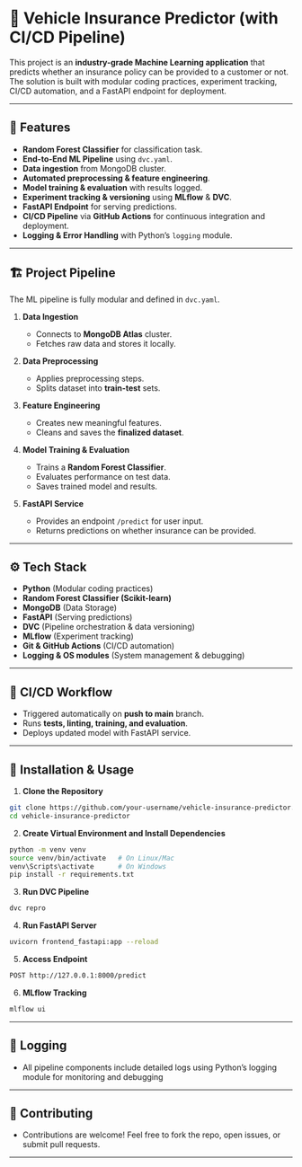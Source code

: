 # 🚗 Vehicle Insurance Predictor (with CI/CD Pipeline)

This project is an **industry-grade Machine Learning application** that predicts whether an insurance policy can be provided to a customer or not. The solution is built with modular coding practices, experiment tracking, CI/CD automation, and a FastAPI endpoint for deployment.

---

## 📌 Features
- **Random Forest Classifier** for classification task.  
- **End-to-End ML Pipeline** using `dvc.yaml`.  
- **Data ingestion** from MongoDB cluster.  
- **Automated preprocessing & feature engineering**.  
- **Model training & evaluation** with results logged.  
- **Experiment tracking & versioning** using **MLflow** & **DVC**.  
- **FastAPI Endpoint** for serving predictions.  
- **CI/CD Pipeline** via **GitHub Actions** for continuous integration and deployment.  
- **Logging & Error Handling** with Python’s `logging` module.  

---

## 🏗️ Project Pipeline
The ML pipeline is fully modular and defined in `dvc.yaml`.  

1. **Data Ingestion**  
   - Connects to **MongoDB Atlas** cluster.  
   - Fetches raw data and stores it locally.  

2. **Data Preprocessing**  
   - Applies preprocessing steps.  
   - Splits dataset into **train-test** sets.  

3. **Feature Engineering**  
   - Creates new meaningful features.  
   - Cleans and saves the **finalized dataset**.  

4. **Model Training & Evaluation**  
   - Trains a **Random Forest Classifier**.  
   - Evaluates performance on test data.  
   - Saves trained model and results.  

5. **FastAPI Service**  
   - Provides an endpoint `/predict` for user input.  
   - Returns predictions on whether insurance can be provided.  

---
## ⚙️ Tech Stack
- **Python** (Modular coding practices)  
- **Random Forest Classifier (Scikit-learn)**  
- **MongoDB** (Data Storage)  
- **FastAPI** (Serving predictions)  
- **DVC** (Pipeline orchestration & data versioning)  
- **MLflow** (Experiment tracking)  
- **Git & GitHub Actions** (CI/CD automation)  
- **Logging & OS modules** (System management & debugging)  

---

## 🚀 CI/CD Workflow
- Triggered automatically on **push to main** branch.  
- Runs **tests, linting, training, and evaluation**.  
- Deploys updated model with FastAPI service.  

---

## 🔧 Installation & Usage

1. **Clone the Repository**
```bash
git clone https://github.com/your-username/vehicle-insurance-predictor.git
cd vehicle-insurance-predictor
```


2. **Create Virtual Environment and Install Dependencies**
```bash
python -m venv venv
source venv/bin/activate   # On Linux/Mac
venv\Scripts\activate      # On Windows
pip install -r requirements.txt
```

3. **Run DVC Pipeline**
```bash
dvc repro
```

4. **Run FastAPI Server**
```bash
uvicorn frontend_fastapi:app --reload
```


5. **Access Endpoint**
```bash
POST http://127.0.0.1:8000/predict
```

6. **MLflow Tracking**
```bash
mlflow ui
```

---

## 📝 Logging
- All pipeline components include detailed logs using Python’s logging module for monitoring and debugging
---

## 🤝 Contributing
- Contributions are welcome! Feel free to fork the repo, open issues, or submit pull requests.
---

